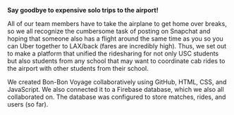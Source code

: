 **Say goodbye to expensive solo trips to the airport!**

All of our team members have to take the airplane to get home over breaks,
so we all recognize the cumbersome task of posting on Snapchat and hoping that someone also has a flight around the same time as you so you can Uber together to LAX/back 
(fares are incredibly high).
Thus, we set out to make a platform that unified the ridesharing for not only USC students 
but also students from any school that may want to coordinate cab rides to the airport with other students from their school.


We created Bon-Bon Voyage collaboratively using GitHub, HTML, CSS, and JavaScript. 
We also connected it to a Firebase database, which we also all collaborated on.
The database was configured to store matches, rides, and users (so far).
